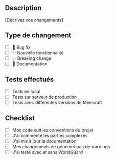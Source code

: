 ## Description
[Décrivez vos changements]

## Type de changement
- [ ] 🐛 Bug fix
- [ ] ✨ Nouvelle fonctionnalité
- [ ] 💥 Breaking change
- [ ] 📝 Documentation

## Tests effectués
- [ ] Tests en local
- [ ] Tests sur serveur de production
- [ ] Tests avec différentes versions de Minecraft

## Checklist
- [ ] Mon code suit les conventions du projet
- [ ] J'ai commenté les parties complexes
- [ ] J'ai mis à jour la documentation
- [ ] Mes changements ne génèrent pas de warnings
- [ ] J'ai testé avec et sans WorldGuard